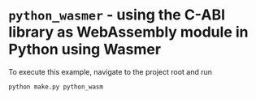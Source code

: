 # `python_wasmer` - using the C-ABI library as WebAssembly module in Python using Wasmer 

To execute this example, navigate to the project root and run 

```bash
python make.py python_wasm
```

